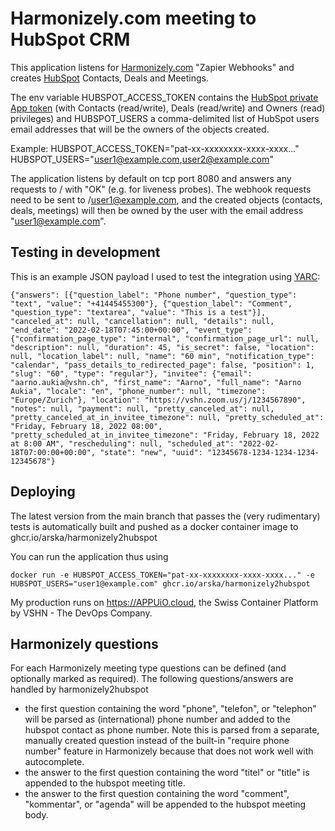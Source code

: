 # Harmonizely.com meeting to HubSpot CRM

This application listens for [Harmonizely.com](https://harmonizely.com/?fpr=aarno62) "Zapier Webhooks" and creates [HubSpot](https://hubspot.com) Contacts, Deals and Meetings.

The env variable HUBSPOT_ACCESS_TOKEN contains the [HubSpot private App token](https://developers.hubspot.com/docs/api/private-apps) (with Contacts (read/write), Deals (read/write) and Owners (read) privileges) and HUBSPOT_USERS a comma-delimited list of HubSpot users email addresses that will be the owners of the objects created.

Example:
HUBSPOT_ACCESS_TOKEN="pat-xx-xxxxxxxx-xxxx-xxxx..."
HUBSPOT_USERS="user1@example.com,user2@example.com"

The application listens by default on tcp port 8080 and answers any requests to / with "OK" (e.g. for liveness probes). The webhook requests need to be sent to /user1@example.com, and the created objects (contacts, deals, meetings) will then be owned by the user with the email address "user1@example.com".

## Testing in development

This is an example JSON payload I used to test the integration using [YARC](https://chrome.google.com/webstore/detail/yet-another-rest-client/ehafadccdcdedbhcbddihehiodgcddpl?hl=en):

```
{"answers": [{"question_label": "Phone number", "question_type": "text", "value": "+41445455300"}, {"question_label": "Comment", "question_type": "textarea", "value": "This is a test"}], "canceled_at": null, "cancellation": null, "details": null, "end_date": "2022-02-18T07:45:00+00:00", "event_type": {"confirmation_page_type": "internal", "confirmation_page_url": null, "description": null, "duration": 45, "is_secret": false, "location": null, "location_label": null, "name": "60 min", "notification_type": "calendar", "pass_details_to_redirected_page": false, "position": 1, "slug": "60", "type": "regular"}, "invitee": {"email": "aarno.aukia@vshn.ch", "first_name": "Aarno", "full_name": "Aarno Aukia", "locale": "en", "phone_number": null, "timezone": "Europe/Zurich"}, "location": "https://vshn.zoom.us/j/1234567890", "notes": null, "payment": null, "pretty_canceled_at": null, "pretty_canceled_at_in_invitee_timezone": null, "pretty_scheduled_at": "Friday, February 18, 2022 08:00", "pretty_scheduled_at_in_invitee_timezone": "Friday, February 18, 2022 at 8:00 AM", "rescheduling": null, "scheduled_at": "2022-02-18T07:00:00+00:00", "state": "new", "uuid": "12345678-1234-1234-1234-12345678"}
```

## Deploying

The latest version from the main branch that passes the (very rudimentary) tests is automatically built and pushed as a docker container image to ghcr.io/arska/harmonizely2hubspot

You can run the application thus using
```
docker run -e HUBSPOT_ACCESS_TOKEN="pat-xx-xxxxxxxx-xxxx-xxxx..." -e HUBSPOT_USERS="user1@example.com" ghcr.io/arska/harmonizely2hubspot
```

My production runs on https://APPUiO.cloud, the Swiss Container Platform by VSHN - The DevOps Company.

## Harmonizely questions

For each Harmonizely meeting type questions can be defined (and optionally marked as required). The following questions/answers are handled by harmonizely2hubspot

* the first question containing the word "phone", "telefon", or "telephon" will be parsed as (international) phone number and added to the hubspot contact as phone number. Note this is parsed from a separate, manually created question instead of the built-in "require phone number" feature in Harmonizely because that does not work well with autocomplete.
* the answer to the first question containing the word "titel" or "title" is appended to the hubspot meeting title.
* the answer to the first question containing the word "comment", "kommentar", or "agenda" will be appended to the hubspot meeting body.

